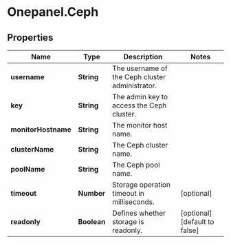 # Onepanel.Ceph

## Properties
Name | Type | Description | Notes
------------ | ------------- | ------------- | -------------
**username** | **String** | The username of the Ceph cluster administrator. | 
**key** | **String** | The admin key to access the Ceph cluster. | 
**monitorHostname** | **String** | The monitor host name. | 
**clusterName** | **String** | The Ceph cluster name. | 
**poolName** | **String** | The Ceph pool name. | 
**timeout** | **Number** | Storage operation timeout in milliseconds. | [optional] 
**readonly** | **Boolean** | Defines whether storage is readonly. | [optional] [default to false]


